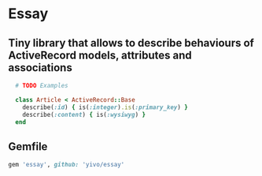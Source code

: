 # Essay

## Tiny library that allows to describe behaviours of ActiveRecord models, attributes and associations
```ruby
  # TODO Examples

  class Article < ActiveRecord::Base
    describe(:id) { is(:integer).is(:primary_key) }
    describe(:content) { is(:wysiwyg) }
  end
```

## Gemfile
```ruby
gem 'essay', github: 'yivo/essay'
```
